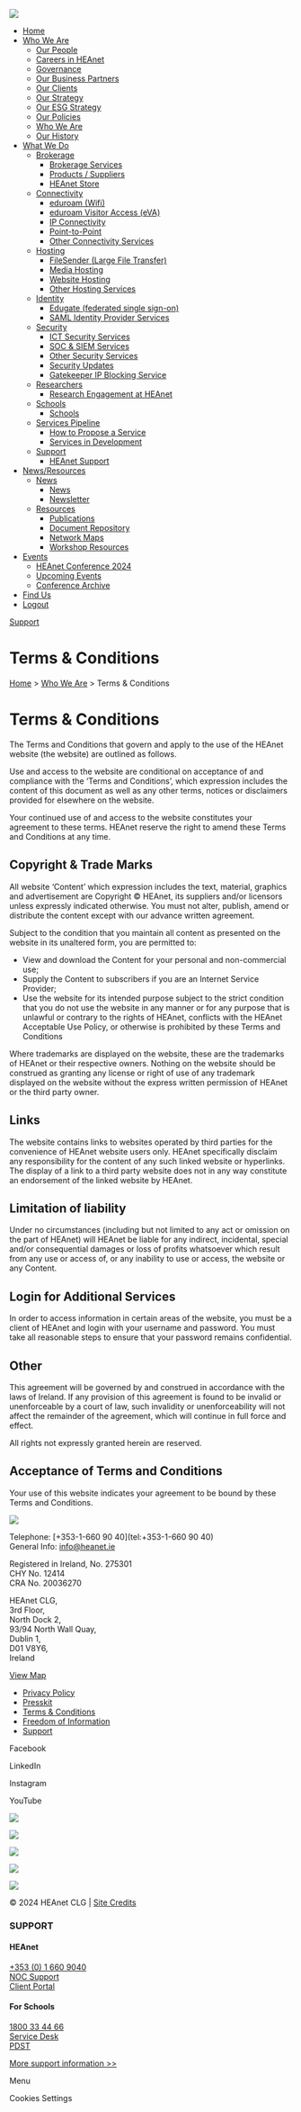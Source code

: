 [![](https://www.heanet.ie/wp-content/uploads/2019/10/HEAnet-Logo-final-opt.png)](https://www.heanet.ie/)

[](#)

* [Home](https://www.heanet.ie/)
* [Who We Are](https://www.heanet.ie/who-we-are)
    * [Our People](https://www.heanet.ie/who-we-are/our-people)
    * [Careers in HEAnet](https://www.heanet.ie/who-we-are/careers)
    * [Governance](https://www.heanet.ie/who-we-are/governance)
    * [Our Business Partners](https://www.heanet.ie/who-we-are/our-business-partners)
    * [Our Clients](https://www.heanet.ie/who-we-are/our-clients)
    * [Our Strategy](https://www.heanet.ie/heanet-strategic-plan)
    * [Our ESG Strategy](https://www.heanet.ie/our-esg-strategy)
    * [Our Policies](https://www.heanet.ie/who-we-are/our-policies)
    * [Who We Are](https://www.heanet.ie/who-we-are)
    * [Our History](https://www.heanet.ie/our-history)
* [What We Do](https://www.heanet.ie/services)
    * [Brokerage](#)
        * [Brokerage Services](https://www.heanet.ie/brokerage)
        * [Products / Suppliers](https://www.heanet.ie/brokerage-products-suppliers)
        * [HEAnet Store](https://www.heanet.ie/store)
    * [Connectivity](#)
        * [eduroam (Wifi)](https://www.heanet.ie/services/connectivity/eduroam-2)
        * [eduroam Visitor Access (eVA)](https://www.heanet.ie/services/connectivity/eduroam-visitor-access)
        * [IP Connectivity](https://www.heanet.ie/services/connectivity/ip-connectivity)
        * [Point-to-Point](https://www.heanet.ie/services/connectivity/point-to-point-links)
        * [Other Connectivity Services](https://www.heanet.ie/services/connectivity/other-connectivity-services)
    * [Hosting](#)
        * [FileSender (Large File Transfer)](https://www.heanet.ie/services/hosting/filesender)
        * [Media Hosting](https://www.heanet.ie/services/hosting/media-hosting)
        * [Website Hosting](https://www.heanet.ie/services/hosting/web-hosting)
        * [Other Hosting Services](https://www.heanet.ie/services/hosting/other-hosting-services)
    * [Identity](#)
        * [Edugate (federated single sign-on)](https://www.heanet.ie/services/identity-access/edugate)
        * [SAML Identity Provider Services](https://www.heanet.ie/services/identity-access/saml-identity-provider-services)
    * [Security](#)
        * [ICT Security Services](https://www.heanet.ie/services/security-services/ict-security-services)
        * [SOC & SIEM Services](https://www.heanet.ie/services/security-services/soc-siem-services)
        * [Other Security Services](https://www.heanet.ie/services/security-services/other-security-services)
        * [Security Updates](https://www.heanet.ie/services/security-services/security-updates)
        * [Gatekeeper IP Blocking Service](https://www.heanet.ie/services/security-services/gatekeeper-ip-blocking-service)
    * [Researchers](#)
        * [Research Engagement at HEAnet](https://www.heanet.ie/services/research-engagement)
    * [Schools](#)
        * [Schools](https://www.heanet.ie/schools)
    * [Services Pipeline](#)
        * [How to Propose a Service](https://www.heanet.ie/services/how-to-propose-a-new-service)
        * [Services in Development](https://www.heanet.ie/services/services-in-development)
    * [Support](#)
        * [HEAnet Support](https://www.heanet.ie/services/heanet-support)
* [News/Resources](https://www.heanet.ie/news)
    * [News](#)
        * [News](https://www.heanet.ie/news)
        * [Newsletter](https://www.heanet.ie/news/newsletters)
    * [Resources](#)
        * [Publications](https://www.heanet.ie/news/publications)
        * [Document Repository](https://www.heanet.ie/document-repository)
        * [Network Maps](https://www.heanet.ie/network-maps)
        * [Workshop Resources](https://www.heanet.ie/workshop-resources)
* [Events](#)
    * [HEAnet Conference 2024](https://www.heanet.ie/conference/2024)
    * [Upcoming Events](https://www.heanet.ie/workshops/)
    * [Conference Archive](https://www.heanet.ie/conferences)
* [Find Us](https://www.heanet.ie/who-we-are/contact-heanet)
* [Logout](https://www.heanet.ie/wp-login.php?action=logout&redirect_to=%2F&_wpnonce=8920bea7b9)

[](#)

[Support](#)

Terms & Conditions
==================

[Home](https://www.heanet.ie/ "Go to HEAnet.") > [Who We Are](https://www.heanet.ie/who-we-are "Go to Who We Are.") > Terms & Conditions

Terms & Conditions
==================

The Terms and Conditions that govern and apply to the use of the HEAnet website (the website) are outlined as follows.

Use and access to the website are conditional on acceptance of and compliance with the ‘Terms and Conditions’, which expression includes the content of this document as well as any other terms, notices or disclaimers provided for elsewhere on the website.

Your continued use of and access to the website constitutes your agreement to these terms. HEAnet reserve the right to amend these Terms and Conditions at any time.

Copyright & Trade Marks
-----------------------

All website ‘Content’ which expression includes the text, material, graphics and advertisement are Copyright © HEAnet, its suppliers and/or licensors unless expressly indicated otherwise. You must not alter, publish, amend or distribute the content except with our advance written agreement.

Subject to the condition that you maintain all content as presented on the website in its unaltered form, you are permitted to:

* View and download the Content for your personal and non-commercial use;
* Supply the Content to subscribers if you are an Internet Service Provider;
* Use the website for its intended purpose subject to the strict condition that you do not use the website in any manner or for any purpose that is unlawful or contrary to the rights of HEAnet, conflicts with the HEAnet Acceptable Use Policy, or otherwise is prohibited by these Terms and Conditions

Where trademarks are displayed on the website, these are the trademarks of HEAnet or their respective owners. Nothing on the website should be construed as granting any license or right of use of any trademark displayed on the website without the express written permission of HEAnet or the third party owner.

Links
-----

The website contains links to websites operated by third parties for the convenience of HEAnet website users only. HEAnet specifically disclaim any responsibility for the content of any such linked website or hyperlinks. The display of a link to a third party website does not in any way constitute an endorsement of the linked website by HEAnet.

Limitation of liability
-----------------------

Under no circumstances (including but not limited to any act or omission on the part of HEAnet) will HEAnet be liable for any indirect, incidental, special and/or consequential damages or loss of profits whatsoever which result from any use or access of, or any inability to use or access, the website or any Content.

Login for Additional Services
-----------------------------

In order to access information in certain areas of the website, you must be a client of HEAnet and login with your username and password. You must take all reasonable steps to ensure that your password remains confidential.

Other
-----

This agreement will be governed by and construed in accordance with the laws of Ireland. If any provision of this agreement is found to be invalid or unenforceable by a court of law, such invalidity or unenforceability will not affect the remainder of the agreement, which will continue in full force and effect.

All rights not expressly granted herein are reserved.

Acceptance of Terms and Conditions
----------------------------------

Your use of this website indicates your agreement to be bound by these Terms and Conditions.

![](https://www.heanet.ie/wp-content/uploads/2015/07/heanet_logo_no_tag.png)

Telephone: [+353-1-660 90 40](tel:+353-1-660 90 40)  
General Info: [info@heanet.ie](mailto:info@heanet.ie)

Registered in Ireland, No. 275301  
CHY No. 12414  
CRA No. 20036270

HEAnet CLG,  
3rd Floor,  
North Dock 2,  
93/94 North Wall Quay,  
Dublin 1,  
D01 V8Y6,  
Ireland

[View Map](https://www.heanet.ie/about/contact-heanet)

* [Privacy Policy](https://www.heanet.ie/who-we-are/our-policies/privacy-policy)
* [Presskit](https://www.heanet.ie/who-we-are/presskit)
* [Terms & Conditions](https://www.heanet.ie/who-we-are/terms-and-conditions)
* [Freedom of Information](https://www.heanet.ie/who-we-are/foi)
* [Support](#)

[](https://www.facebook.com/HEAnet-117074412627/ "Facebook")

Facebook

[](https://www.linkedin.com/company/heanet-limited "LinkedIn")

LinkedIn

[](https://www.instagram.com/heanet_clg/ "Instagram")

Instagram

[](https://www.youtube.com/channel/UCmFsgh_vSTFvJJ8fq-XVwNQ "YouTube")

YouTube

[![](https://www.heanet.ie/wp-content/uploads/2024/08/Picture1-1.png)](https://www.heanet.ie/blog/heanet-awarded-the-silver-smarter-travel-mark-certification)

[![](https://www.heanet.ie/wp-content/uploads/2024/08/bronze.jpg)](https://irishcentrefordiversity.ie/investors-in-diversity-bronze/)

[![](https://www.heanet.ie/wp-content/uploads/2022/03/InBUSINESS-Recognition-Awards-2021_Winner-Button_Health-Wellbeing-Blue.png)](https://inbusinessireland.com/inbusiness-recognition-awards-winners-2021/)

[![](https://www.heanet.ie/wp-content/uploads/2019/10/IBEC-KeepWell-Mark-image.png)](https://www.ibec.ie/employer-hub/corporate-wellness/the-keepwell-mark-public-page)

[![](https://www.heanet.ie/wp-content/uploads/2024/08/IBEC-Top-100-2024.png)](https://www.ibec.ie/employer-hub/corporate-wellness/the-keepwell-mark-public-page)

© 2024 HEAnet CLG | [Site Credits](https://avenir.ie/)

### SUPPORT

#### HEAnet

[+353 (0) 1 660 9040](tel:+35316609040)  
[NOC Support](mailto:noc@heanet.ie)  
[Client Portal](https://portal.heanet.ie/)

#### For Schools

[1800 33 44 66](tel:1800334466)  
[Service Desk](mailto:broadbandservicedesk@pdst.ie)  
[PDST](http://www.pdsttechnologyineducation.ie/en/Technology/Schools-Broadband/Broadband-Service-Desk/)

[More support information >>](https://www.heanet.ie/services/heanet-support)

[](# "Back to top")Menu

Cookies Settings